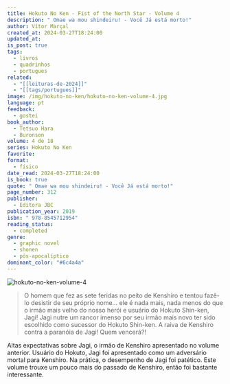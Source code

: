 ```yaml
---
title: Hokuto No Ken - Fist of the North Star - Volume 4
description: " Omae wa mou shindeiru! - Você Já está morto!"
author: Vítor Marçal
created_at: 2024-03-27T18:24:00
updated_at: 
is_post: true
tags:
  - livros
  - quadrinhos
  - portugues
related:
  - "[[leituras-de-2024]]"
  - "[[tags/portugues]]"
image: /img/hokuto-no-ken/hokuto-no-ken-volume-4.jpg
language: pt
feedback:
  - gostei
book_author:
  - Tetsuo Hara
  - Buronson
volume: 4 de 18
series: Hokuto No Ken
favorite: 
format:
  - físico
date_read: 2024-03-27T18:24:00
is_book: true
quote: " Omae wa mou shindeiru! - Você Já está morto!"
page_number: 312
publisher:
  - Editora JBC
publication_year: 2019
isbn: " 978-8545712954"
reading_status:
  - completed
genre:
  - graphic novel
  - shonen
  - pós-apocalíptico
dominant_color: "#6c4a4a"
---
```


![hokuto-no-ken-volume-4](img/hokuto-no-ken/hokuto-no-ken-volume-4.jpg)

> O homem que fez as sete feridas no peito de Kenshiro e tentou fazê-lo desistir de seu próprio nome… ele é nada mais, nada menos do que o irmão mais velho do nosso herói e usuário do Hokuto Shin-ken, Jagi! Jagi nutre um rancor imenso por seu irmão mais novo ter sido escolhido como sucessor do Hokuto Shin-ken. A raiva de Kenshiro contra a paranóia de Jagi! Quem vencerá?!

Altas expectativas sobre Jagi, o irmão de Kenshiro apresentado no volume anterior. Usuário do Hokuto, Jagi foi apresentado como um adversário mortal para Kenshiro. Na prática, o desempenho de Jagi foi patético. Este volume trouxe um pouco mais do passado de Kenshiro, então foi bastante interessante.